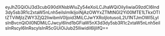 eyJhZGQiOiJ3d3cubG90dXNsbWluZy54eXoiLCJhaWQiOiIyIiwiaG9zdCI6Ind3dy5sb3R1c2xtaW5nLnh5eiIsImlkIjoiNjAzOWYxZTMtNGI2Yi00MTE1LTkxOTItZTViMjIzZWY3ZjQ2IiwibmV0Ijoid3MiLCJwYXRoIjlotusoiL2U1NTJmOWI5LyIsInBvcnQiOiI0NDMiLCJwcyI6Ind1bGFiaW5nX3d3dy5sb3R1c2xtaW5nLnh5eiIsInRscyI6InRscyIsInR5cGUiOiJub25lIiwidiI6IjIifQ==
